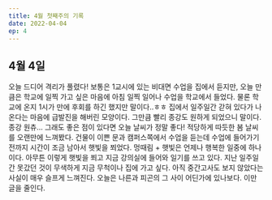 ```yaml
---
title: 4월 첫째주의 기록
date: 2022-04-04
ep: 4
---
```


## 4월 4일
오늘 드디어 격리가 풀렸다! 보통은 1교시에 있는 비대면 수업을 집에서 듣지만, 오늘 만큼은 학교에 일찍 가고 싶은 마음에 아침 일찍 일어나 수업을 학교에서 들었다. 물론 학교에 온지 1시가 만에 후회를 하긴 했지만 말이다..ㅎㅎ 집에서 일주일간 갇혀 있다가 나온다는 마음에 급발진을 해버린 모양이다. 그만큼 빨리 종강도 원하게 되었으니 말이다. 종강 원츄...
그래도 좋은 점이 있다면 오늘 날씨가 정말 좋다! 적당하게 따듯한 봄 날씨를 오랜만에 느껴봤다. 건물이 이쁜 문과 캠퍼스쪽에서 수업을 듣는데 수업에 들어가기 전까지 시간이 조금 남아서 햇빛을 쬐었다. 멍때림 + 햇빛은 언제나 행복한 일중에 하나이다. 아무튼 이렇게 햇빛을 쬐고 지금 강의실에 들어와 일기를 쓰고 있다. 지난 일주일간 못갔던 것이 무색하게 지금 무척이나 집에 가고 싶다. 아직 중간고사도 보지 않았다는 사실이 매우 슬프게 느껴진다.
오늘은 나른과 피곤의 그 사이 어딘가에 있나보다. 이만 글을 줄인다.